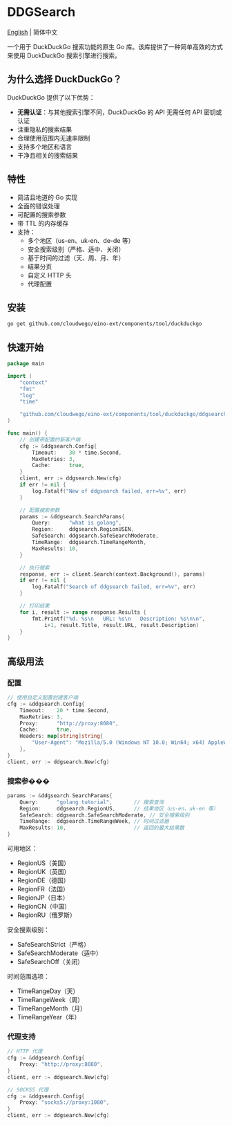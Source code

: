 # DDGSearch

[English](README.md) | 简体中文

一个用于 DuckDuckGo 搜索功能的原生 Go 库。该库提供了一种简单高效的方式来使用 DuckDuckGo 搜索引擎进行搜索。

## 为什么选择 DuckDuckGo？

DuckDuckGo 提供了以下优势：
- **无需认证**：与其他搜索引擎不同，DuckDuckGo 的 API 无需任何 API 密钥或认证
- 注重隐私的搜索结果
- 合理使用范围内无速率限制
- 支持多个地区和语言
- 干净且相关的搜索结果

## 特性

- 简洁且地道的 Go 实现
- 全面的错误处理
- 可配置的搜索参数
- 带 TTL 的内存缓存
- 支持：
  - 多个地区（us-en、uk-en、de-de 等）
  - 安全搜索级别（严格、适中、关闭）
  - 基于时间的过滤（天、周、月、年）
  - 结果分页
  - 自定义 HTTP 头
  - 代理配置

## 安装

```bash
go get github.com/cloudwego/eino-ext/components/tool/duckduckgo
```

## 快速开始

```go
package main

import (
    "context"
    "fmt"
    "log"
    "time"

    "github.com/cloudwego/eino-ext/components/tool/duckduckgo/ddgsearch"
)

func main() {
    // 创建带配置的新客户端
    cfg := &ddgsearch.Config{
        Timeout:    30 * time.Second,
        MaxRetries: 3,
        Cache:      true,
    }
    client, err := ddgsearch.New(cfg)
    if err != nil {
        log.Fatalf("New of ddgsearch failed, err=%v", err)
    }

    // 配置搜索参数
    params := &ddgsearch.SearchParams{
        Query:      "what is golang",
        Region:     ddgsearch.RegionUSEN,
        SafeSearch: ddgsearch.SafeSearchModerate,
        TimeRange:  ddgsearch.TimeRangeMonth,
        MaxResults: 10,
    }

    // 执行搜索
    response, err := client.Search(context.Background(), params)
    if err != nil {
        log.Fatalf("Search of ddgsearch failed, err=%v", err)
    }

    // 打印结果
    for i, result := range response.Results {
        fmt.Printf("%d. %s\n   URL: %s\n   Description: %s\n\n", 
            i+1, result.Title, result.URL, result.Description)
    }
}
```

## 高级用法

### 配置

```go
// 使用自定义配置创建客户端
cfg := &ddgsearch.Config{
    Timeout:    20 * time.Second,
    MaxRetries: 3,
    Proxy:      "http://proxy:8080",
    Cache:      true,
    Headers: map[string]string{
        "User-Agent": "Mozilla/5.0 (Windows NT 10.0; Win64; x64) AppleWebKit/537.36 (KHTML, like Gecko) Chrome/91.0.4472.124 Safari/537.36",
    },
}
client, err := ddgsearch.New(cfg)
```

### 搜索参���

```go
params := &ddgsearch.SearchParams{
    Query:      "golang tutorial",       // 搜索查询
    Region:     ddgsearch.RegionUS,      // 结果地区（us-en、uk-en 等）
    SafeSearch: ddgsearch.SafeSearchModerate, // 安全搜索级别
    TimeRange:  ddgsearch.TimeRangeWeek, // 时间过滤器
    MaxResults: 10,                      // 返回的最大结果数
}
```

可用地区：
- RegionUS（美国）
- RegionUK（英国）
- RegionDE（德国）
- RegionFR（法国）
- RegionJP（日本）
- RegionCN（中国）
- RegionRU（俄罗斯）

安全搜索级别：
- SafeSearchStrict（严格）
- SafeSearchModerate（适中）
- SafeSearchOff（关闭）

时间范围选项：
- TimeRangeDay（天）
- TimeRangeWeek（周）
- TimeRangeMonth（月）
- TimeRangeYear（年）

### 代理支持

```go
// HTTP 代理
cfg := &ddgsearch.Config{
    Proxy: "http://proxy:8080",
}
client, err := ddgsearch.New(cfg)

// SOCKS5 代理
cfg := &ddgsearch.Config{
    Proxy: "socks5://proxy:1080",
}
client, err := ddgsearch.New(cfg)
``` 